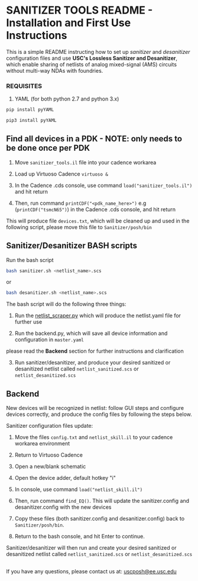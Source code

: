 # SANITIZER TOOLS README - Installation and First Use Instructions

This is a simple README instructing how to set up *sanitizer* and *desanitizer* configuration files and use **USC's Lossless Sanitizer and Desanitizer**, which enable sharing of netlists of analog mixed-signal (AMS) circuits without multi-way NDAs with foundries.  

### REQUISITES

1. YAML (for both python 2.7 and python 3.x)
```bash
pip install pyYAML

pip3 install pyYAML
```
## Find all devices in a PDK - NOTE: only needs to be done once per PDK

1. Move `sanitizer_tools.il` file into your cadence workarea

2. Load up Virtuoso Cadence `virtuoso &`

3. In the Cadence .cds console, use command `load("sanitizer_tools.il")` and hit return

4. Then, run command `printCDF("<pdk_name_here>")` e.g (`printCDF("tsmcN65")`) in the Cadence .cds console, and hit return

This will produce file `devices.txt`, which will be cleaned up and used in the following script, please move this file to `Sanitizer/posh/bin`



## Sanitizer/Desanitizer BASH scripts

Run the bash script 
```bash
bash sanitizer.sh <netlist_name>.scs 
```
or 
```bash
bash desanitizer.sh <netlist_name>.scs
```
The bash script will do the following three things:

1. Run the [netlist_scraper.py]() which will produce the netlist.yaml file for further use

2. Run the backend.py, which will save all device information and configuration in `master.yaml`

please read the **Backend** section for further instructions and clarification

3. Run sanitizer/desanitizer, and produce your desired sanitized or desanitized netlist called `netlist_sanitized.scs` or `netlist_desanitized.scs`

## Backend

New devices will be recognized in netlist: follow GUI steps and configure devices correctly, and produce the config files by following the steps below.

Sanitizer configuration files update:

1. Move the files `config.txt` and `netlist_skill.il` to your cadence workarea environment

2. Return to Virtuoso Cadence

3. Open a new/blank schematic

4. Open the device adder, default hotkey "i"

5. In console, use command `load("netlist_skill.il")`

6. Then, run command `find_EQ()`. This will update the sanitizer.config and desanitizer.config with the new devices

8. Copy these files (both sanitizer.config and desanitizer.config) back to `Sanitizer/posh/bin`.

9. Return to the bash console, and hit Enter to continue.

Sanitizer/desanitizer will then run and create your desired sanitized or desanitized netlist called `netlist_sanitized.scs` or `netlist_desanitized.scs`

##
If you have any questions, please contact us at:  [uscposh@ee.usc.edu](mailto:uscposh@ee.usc.edu)
